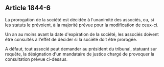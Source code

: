 Article 1844-6
----
La prorogation de la société est décidée à l'unanimité des associés, ou, si les
statuts le prévoient, à la majorité prévue pour la modification de ceux-ci.

Un an au moins avant la date d'expiration de la société, les associés doivent
être consultés à l'effet de décider si la société doit être prorogée.

A défaut, tout associé peut demander au président du tribunal, statuant sur
requête, la désignation d'un mandataire de justice chargé de provoquer la
consultation prévue ci-dessus.
